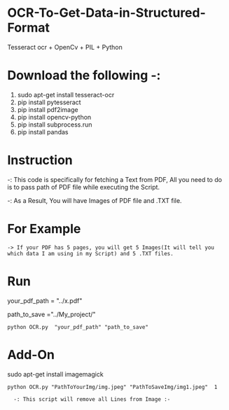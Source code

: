 # OCR-To-Get-Data-in-Structured-Format
 Tesseract ocr + OpenCv + PIL + Python
  
# Download the following -:
1. sudo apt-get install tesseract-ocr
2. pip install pytesseract
3. pip install pdf2image
4. pip install opencv-python
5. pip install subprocess.run
6. pip install pandas

# Instruction
  -: This code is specifically for fetching a Text from PDF, All you need to do is to pass path of PDF file while executing the Script.
  
  -: As a Result, You will have Images of PDF file and .TXT file.


# For Example
    -> If your PDF has 5 pages, you will get 5 Images(It will tell you which data I am using in my Script) and 5 .TXT files.

# Run 
your_pdf_path = "../x.pdf"

path_to_save ="../My_project/"

`python OCR.py  "your_pdf_path" "path_to_save"`

# Add-On
sudo apt-get install imagemagick

`python OCR.py "PathToYourImg/img.jpeg" "PathToSaveImg/img1.jpeg"  1`

      -: This script will remove all Lines from Image :-

